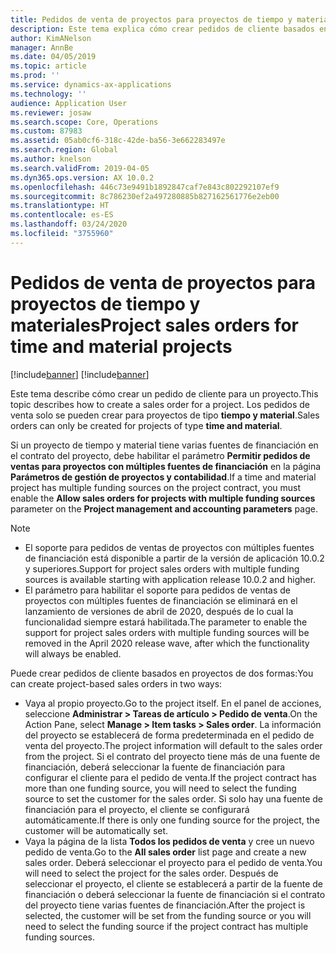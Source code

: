 ```yaml
---
title: Pedidos de venta de proyectos para proyectos de tiempo y materiales
description: Este tema explica cómo crear pedidos de cliente basados en proyectos para proyectos de tiempo y materiales.
author: KimANelson
manager: AnnBe
ms.date: 04/05/2019
ms.topic: article
ms.prod: ''
ms.service: dynamics-ax-applications
ms.technology: ''
audience: Application User
ms.reviewer: josaw
ms.search.scope: Core, Operations
ms.custom: 87983
ms.assetid: 05ab0cf6-318c-42de-ba56-3e662283497e
ms.search.region: Global
ms.author: knelson
ms.search.validFrom: 2019-04-05
ms.dyn365.ops.version: AX 10.0.2
ms.openlocfilehash: 446c73e9491b1892847caf7e843c802292107ef9
ms.sourcegitcommit: 8c786230ef2a497280885b827162561776e2eb00
ms.translationtype: HT
ms.contentlocale: es-ES
ms.lasthandoff: 03/24/2020
ms.locfileid: "3755960"
---
```

# <a name="project-sales-orders-for-time-and-material-projects"></a><span data-ttu-id="9b547-103">Pedidos de venta de proyectos para proyectos de tiempo y materiales</span><span class="sxs-lookup"><span data-stu-id="9b547-103">Project sales orders for time and material projects</span></span>

[!include[banner](../includes/banner.md)]
[!include[banner](../includes/preview-banner.md)]

<span data-ttu-id="9b547-104">Este tema describe cómo crear un pedido de cliente para un proyecto.</span><span class="sxs-lookup"><span data-stu-id="9b547-104">This topic describes how to create a sales order for a project.</span></span> <span data-ttu-id="9b547-105">Los pedidos de venta solo se pueden crear para proyectos de tipo **tiempo y material**.</span><span class="sxs-lookup"><span data-stu-id="9b547-105">Sales orders can only be created for projects of type **time and material**.</span></span>

<span data-ttu-id="9b547-106">Si un proyecto de tiempo y material tiene varias fuentes de financiación en el contrato del proyecto, debe habilitar el parámetro **Permitir pedidos de ventas para proyectos con múltiples fuentes de financiación** en la página **Parámetros de gestión de proyectos y contabilidad**.</span><span class="sxs-lookup"><span data-stu-id="9b547-106">If a time and material project has multiple funding sources on the project contract, you must enable the **Allow sales orders for projects with multiple funding sources** parameter on the **Project management and accounting parameters** page.</span></span> 

> [!NOTE]
> - <span data-ttu-id="9b547-107">El soporte para pedidos de ventas de proyectos con múltiples fuentes de financiación está disponible a partir de la versión de aplicación 10.0.2 y superiores.</span><span class="sxs-lookup"><span data-stu-id="9b547-107">Support for project sales orders with multiple funding sources is available starting with application release 10.0.2 and higher.</span></span>
> - <span data-ttu-id="9b547-108">El parámetro para habilitar el soporte para pedidos de ventas de proyectos con múltiples fuentes de financiación se eliminará en el lanzamiento de versiones de abril de 2020, después de lo cual la funcionalidad siempre estará habilitada.</span><span class="sxs-lookup"><span data-stu-id="9b547-108">The parameter to enable the support for project sales orders with multiple funding sources will be removed in the April 2020 release wave, after which the functionality will always be enabled.</span></span>

<span data-ttu-id="9b547-109">Puede crear pedidos de cliente basados en proyectos de dos formas:</span><span class="sxs-lookup"><span data-stu-id="9b547-109">You can create project-based sales orders in two ways:</span></span>

- <span data-ttu-id="9b547-110">Vaya al propio proyecto.</span><span class="sxs-lookup"><span data-stu-id="9b547-110">Go to the project itself.</span></span> <span data-ttu-id="9b547-111">En el panel de acciones, seleccione **Administrar > Tareas de artículo > Pedido de venta**.</span><span class="sxs-lookup"><span data-stu-id="9b547-111">On the Action Pane, select **Manage > Item tasks > Sales order**.</span></span> <span data-ttu-id="9b547-112">La información del proyecto se establecerá de forma predeterminada en el pedido de venta del proyecto.</span><span class="sxs-lookup"><span data-stu-id="9b547-112">The project information will default to the sales order from the project.</span></span> <span data-ttu-id="9b547-113">Si el contrato del proyecto tiene más de una fuente de financiación, deberá seleccionar la fuente de financiación para configurar el cliente para el pedido de venta.</span><span class="sxs-lookup"><span data-stu-id="9b547-113">If the project contract has more than one funding source, you will need to select the funding source to set the customer for the sales order.</span></span> <span data-ttu-id="9b547-114">Si solo hay una fuente de financiación para el proyecto, el cliente se configurará automáticamente.</span><span class="sxs-lookup"><span data-stu-id="9b547-114">If there is only one funding source for the project, the customer will be automatically set.</span></span>
- <span data-ttu-id="9b547-115">Vaya la página de la lista **Todos los pedidos de venta** y cree un nuevo pedido de venta.</span><span class="sxs-lookup"><span data-stu-id="9b547-115">Go to the **All sales order** list page and create a new sales order.</span></span> <span data-ttu-id="9b547-116">Deberá seleccionar el proyecto para el pedido de venta.</span><span class="sxs-lookup"><span data-stu-id="9b547-116">You will need to select the project for the sales order.</span></span> <span data-ttu-id="9b547-117">Después de seleccionar el proyecto, el cliente se establecerá a partir de la fuente de financiación o deberá seleccionar la fuente de financiación si el contrato del proyecto tiene varias fuentes de financiación.</span><span class="sxs-lookup"><span data-stu-id="9b547-117">After the project is selected, the customer will be set from the funding source or you will need to select the funding source if the project contract has multiple funding sources.</span></span>

